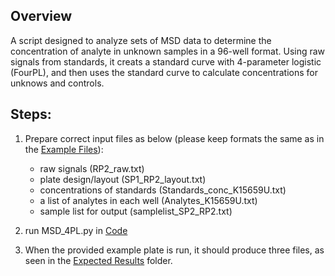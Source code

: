 ## Overview
A script designed to analyze sets of MSD data to determine the concentration of analyte in unknown samples in a 96-well format. Using raw signals from standards, it creats a standard curve with 4-parameter logistic (FourPL), and then uses
the standard curve to calculate concentrations for unknows and controls.

## Steps:
1. Prepare correct input files as below (please keep formats the same as in the [Example Files](example_files)):
    * raw signals (RP2_raw.txt)
    * plate design/layout (SP1_RP2_layout.txt)
    * concentrations of standards (Standards_conc_K15659U.txt)
    * a list of analytes in each well (Analytes_K15659U.txt)
    * sample list for output (samplelist_SP2_RP2.txt)
2. run MSD_4PL.py in [Code](Code)

3. When the provided example plate is run, it should produce three files, as seen in the [Expected Results](Expected_Results) folder.
